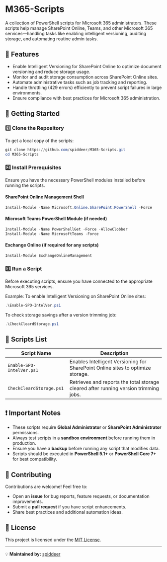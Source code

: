 # M365-Scripts

A collection of PowerShell scripts for Microsoft 365 administrators. These scripts help manage SharePoint Online, Teams, and other Microsoft 365 services—handling tasks like enabling intelligent versioning, auditing storage, and automating routine admin tasks.

## 📌 Features
- Enable Intelligent Versioning for SharePoint Online to optimize document versioning and reduce storage usage.
- Monitor and audit storage consumption across SharePoint Online sites.
- Automate administrative tasks such as job tracking and reporting.
- Handle throttling (429 errors) efficiently to prevent script failures in large environments.
- Ensure compliance with best practices for Microsoft 365 administration.

## 🚀 Getting Started

### 1️⃣ Clone the Repository
To get a local copy of the scripts:
```powershell
git clone https://github.com/spiddeer/M365-Scripts.git
cd M365-Scripts
```

### 2️⃣ Install Prerequisites
Ensure you have the necessary PowerShell modules installed before running the scripts.

#### SharePoint Online Management Shell
```powershell
Install-Module -Name Microsoft.Online.SharePoint.PowerShell -Force
```

#### Microsoft Teams PowerShell Module (if needed)
```powershell
Install-Module -Name PowerShellGet -Force -AllowClobber
Install-Module -Name MicrosoftTeams -Force
```

#### Exchange Online (if required for any scripts)
```powershell
Install-Module ExchangeOnlineManagement
```

### 3️⃣ Run a Script
Before executing scripts, ensure you have connected to the appropriate Microsoft 365 services.

Example: To enable Intelligent Versioning on SharePoint Online sites:
```powershell
.\Enable-SPO-IntelVer.ps1
```

To check storage savings after a version trimming job:
```powershell
.\CheckCleardStorage.ps1
```

## 📝 Scripts List

| Script Name | Description |
|------------|-------------|
| `Enable-SPO-IntelVer.ps1` | Enables Intelligent Versioning for SharePoint Online sites to optimize storage. |
| `CheckCleardStorage.ps1` | Retrieves and reports the total storage cleared after running version trimming jobs. |

## ❗ Important Notes
- These scripts require **Global Administrator** or **SharePoint Administrator** permissions.
- Always test scripts in a **sandbox environment** before running them in production.
- Ensure you have a **backup** before running any script that modifies data.
- Scripts should be executed in **PowerShell 5.1+** or **PowerShell Core 7+** for best compatibility.

## 🤝 Contributing
Contributions are welcome! Feel free to:
- Open an **issue** for bug reports, feature requests, or documentation improvements.
- Submit a **pull request** if you have script enhancements.
- Share best practices and additional automation ideas.

## 🐝 License
This project is licensed under the [MIT License](LICENSE).

---
💡 **Maintained by:** [spiddeer](https://github.com/spiddeer)
